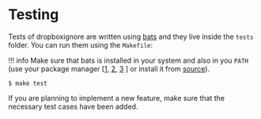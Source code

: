 # Testing

Tests of dropboxignore are written using [bats](https://github.com/bats-core/bats-core) and they live inside the 
`tests` folder. You can run them using the `Makefile`:

!!! info
    Make sure that bats is installed in your system and also in you `PATH` (use your package manager 
[[1](https://formulae.brew.sh/formula/bats-core), [2](https://packages.debian.org/buster/bats), 
[3](https://archlinux.org/packages/community/any/bash-bats/) ] or install it from 
[source](https://github.com/bats-core/bats-core)).

```shell
$ make test
```

If you are planning to implement a new feature, make sure that the necessary test cases have been added.